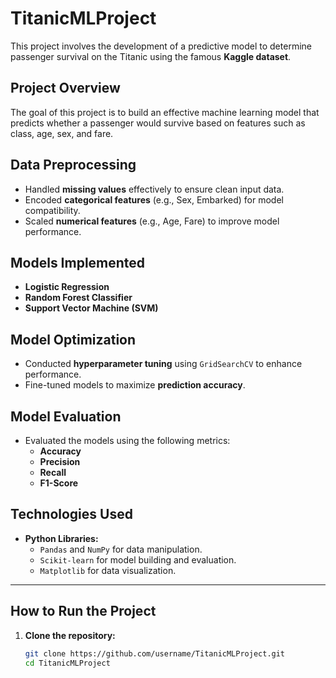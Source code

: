 # TitanicMLProject

This project involves the development of a predictive model to determine passenger survival on the Titanic using the famous **Kaggle dataset**.

## Project Overview
The goal of this project is to build an effective machine learning model that predicts whether a passenger would survive based on features such as class, age, sex, and fare.

## Data Preprocessing
- Handled **missing values** effectively to ensure clean input data.
- Encoded **categorical features** (e.g., Sex, Embarked) for model compatibility.
- Scaled **numerical features** (e.g., Age, Fare) to improve model performance.

## Models Implemented
- **Logistic Regression**
- **Random Forest Classifier**
- **Support Vector Machine (SVM)**

## Model Optimization
- Conducted **hyperparameter tuning** using `GridSearchCV` to enhance performance.
- Fine-tuned models to maximize **prediction accuracy**.

## Model Evaluation
- Evaluated the models using the following metrics:
  - **Accuracy**
  - **Precision**
  - **Recall**
  - **F1-Score**

## Technologies Used
- **Python Libraries:**  
  - `Pandas` and `NumPy` for data manipulation.
  - `Scikit-learn` for model building and evaluation.
  - `Matplotlib` for data visualization.

---

## How to Run the Project
1. **Clone the repository:**
   ```bash
   git clone https://github.com/username/TitanicMLProject.git
   cd TitanicMLProject
